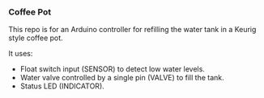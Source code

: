 ### Coffee Pot ###

This repo is for an Arduino controller for refilling the water tank in a Keurig style coffee pot.

It uses:

 * Float switch input (SENSOR) to detect low water levels.
 * Water valve controlled by a single pin (VALVE) to fill the tank.
 * Status LED (INDICATOR).

